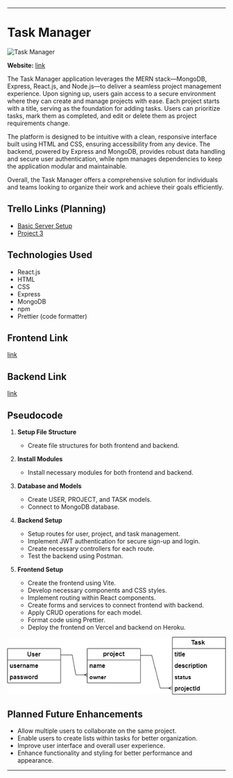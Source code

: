 
---

# Task Manager

![Task Manager](imglink)

**Website:** [link](https://task-manager-group-project-frontend.vercel.app/)

The Task Manager application leverages the MERN stack—MongoDB, Express, React.js, and Node.js—to deliver a seamless project management experience. Upon signing up, users gain access to a secure environment where they can create and manage projects with ease. Each project starts with a title, serving as the foundation for adding tasks. Users can prioritize tasks, mark them as completed, and edit or delete them as project requirements change.

The platform is designed to be intuitive with a clean, responsive interface built using HTML and CSS, ensuring accessibility from any device. The backend, powered by Express and MongoDB, provides robust data handling and secure user authentication, while npm manages dependencies to keep the application modular and maintainable.

Overall, the Task Manager offers a comprehensive solution for individuals and teams looking to organize their work and achieve their goals efficiently.

## Trello Links (Planning)

- [Basic Server Setup](https://trello.com/b/nT2QQ22u/basic-server-setup)
- [Project 3](https://trello.com/b/Y9FuKXls/project-3)

## Technologies Used

- React.js
- HTML
- CSS
- Express
- MongoDB
- npm
- Prettier (code formatter)

## Frontend Link

[link](https://github.com/AliHussain-arch/TASK-MANAGER-GROUP-PROJECT-FRONTEND)

## Backend Link

[link](https://github.com/AliHussain-arch/TASK-MANAGER-GROUP-PROJECT-BACKEND)

## Pseudocode

1. **Setup File Structure**
   - Create file structures for both frontend and backend.
   
2. **Install Modules**
   - Install necessary modules for both frontend and backend.

3. **Database and Models**
   - Create USER, PROJECT, and TASK models.
   - Connect to MongoDB database.

4. **Backend Setup**
   - Setup routes for user, project, and task management.
   - Implement JWT authentication for secure sign-up and login.
   - Create necessary controllers for each route.
   - Test the backend using Postman.

5. **Frontend Setup**
   - Create the frontend using Vite.
   - Develop necessary components and CSS styles.
   - Implement routing within React components.
   - Create forms and services to connect frontend with backend.
   - Apply CRUD operations for each model.
   - Format code using Prettier.
   - Deploy the frontend on Vercel and backend on Heroku.

![ERD](./README%20IMAGES/erd.png)

## Planned Future Enhancements

- Allow multiple users to collaborate on the same project.
- Enable users to create lists within tasks for better organization.
- Improve user interface and overall user experience.
- Enhance functionality and styling for better performance and appearance.

---

